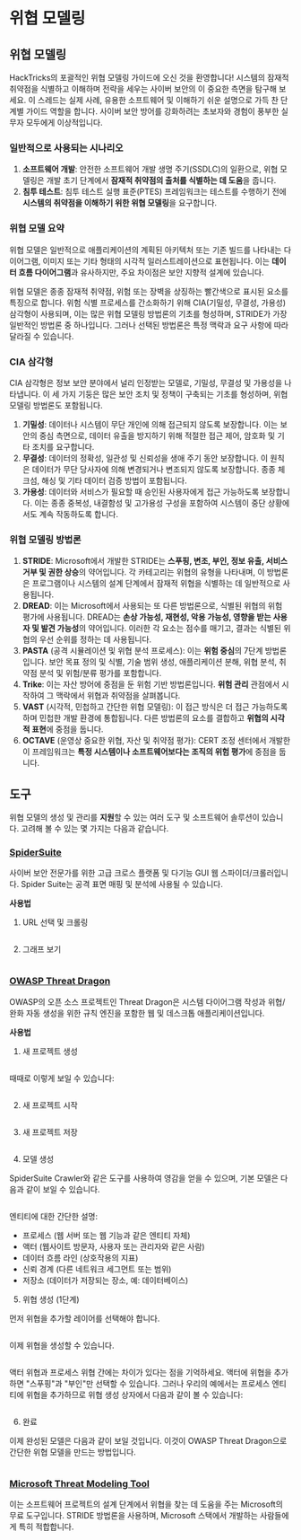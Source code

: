 # 위협 모델링

## 위협 모델링

HackTricks의 포괄적인 위협 모델링 가이드에 오신 것을 환영합니다! 시스템의 잠재적 취약점을 식별하고 이해하며 전략을 세우는 사이버 보안의 이 중요한 측면을 탐구해 보세요. 이 스레드는 실제 사례, 유용한 소프트웨어 및 이해하기 쉬운 설명으로 가득 찬 단계별 가이드 역할을 합니다. 사이버 보안 방어를 강화하려는 초보자와 경험이 풍부한 실무자 모두에게 이상적입니다.

### 일반적으로 사용되는 시나리오

1. **소프트웨어 개발**: 안전한 소프트웨어 개발 생명 주기(SSDLC)의 일환으로, 위협 모델링은 개발 초기 단계에서 **잠재적 취약점의 출처를 식별하는 데 도움**을 줍니다.
2. **침투 테스트**: 침투 테스트 실행 표준(PTES) 프레임워크는 테스트를 수행하기 전에 **시스템의 취약점을 이해하기 위한 위협 모델링**을 요구합니다.

### 위협 모델 요약

위협 모델은 일반적으로 애플리케이션의 계획된 아키텍처 또는 기존 빌드를 나타내는 다이어그램, 이미지 또는 기타 형태의 시각적 일러스트레이션으로 표현됩니다. 이는 **데이터 흐름 다이어그램**과 유사하지만, 주요 차이점은 보안 지향적 설계에 있습니다.

위협 모델은 종종 잠재적 취약점, 위험 또는 장벽을 상징하는 빨간색으로 표시된 요소를 특징으로 합니다. 위험 식별 프로세스를 간소화하기 위해 CIA(기밀성, 무결성, 가용성) 삼각형이 사용되며, 이는 많은 위협 모델링 방법론의 기초를 형성하며, STRIDE가 가장 일반적인 방법론 중 하나입니다. 그러나 선택된 방법론은 특정 맥락과 요구 사항에 따라 달라질 수 있습니다.

### CIA 삼각형

CIA 삼각형은 정보 보안 분야에서 널리 인정받는 모델로, 기밀성, 무결성 및 가용성을 나타냅니다. 이 세 가지 기둥은 많은 보안 조치 및 정책이 구축되는 기초를 형성하며, 위협 모델링 방법론도 포함됩니다.

1. **기밀성**: 데이터나 시스템이 무단 개인에 의해 접근되지 않도록 보장합니다. 이는 보안의 중심 측면으로, 데이터 유출을 방지하기 위해 적절한 접근 제어, 암호화 및 기타 조치를 요구합니다.
2. **무결성**: 데이터의 정확성, 일관성 및 신뢰성을 생애 주기 동안 보장합니다. 이 원칙은 데이터가 무단 당사자에 의해 변경되거나 변조되지 않도록 보장합니다. 종종 체크섬, 해싱 및 기타 데이터 검증 방법이 포함됩니다.
3. **가용성**: 데이터와 서비스가 필요할 때 승인된 사용자에게 접근 가능하도록 보장합니다. 이는 종종 중복성, 내결함성 및 고가용성 구성을 포함하여 시스템이 중단 상황에서도 계속 작동하도록 합니다.

### 위협 모델링 방법론

1. **STRIDE**: Microsoft에서 개발한 STRIDE는 **스푸핑, 변조, 부인, 정보 유출, 서비스 거부 및 권한 상승**의 약어입니다. 각 카테고리는 위협의 유형을 나타내며, 이 방법론은 프로그램이나 시스템의 설계 단계에서 잠재적 위협을 식별하는 데 일반적으로 사용됩니다.
2. **DREAD**: 이는 Microsoft에서 사용되는 또 다른 방법론으로, 식별된 위협의 위험 평가에 사용됩니다. DREAD는 **손상 가능성, 재현성, 악용 가능성, 영향을 받는 사용자 및 발견 가능성**의 약어입니다. 이러한 각 요소는 점수를 매기고, 결과는 식별된 위협의 우선 순위를 정하는 데 사용됩니다.
3. **PASTA** (공격 시뮬레이션 및 위협 분석 프로세스): 이는 **위험 중심**의 7단계 방법론입니다. 보안 목표 정의 및 식별, 기술 범위 생성, 애플리케이션 분해, 위협 분석, 취약점 분석 및 위험/분류 평가를 포함합니다.
4. **Trike**: 이는 자산 방어에 중점을 둔 위험 기반 방법론입니다. **위험 관리** 관점에서 시작하여 그 맥락에서 위협과 취약점을 살펴봅니다.
5. **VAST** (시각적, 민첩하고 간단한 위협 모델링): 이 접근 방식은 더 접근 가능하도록 하며 민첩한 개발 환경에 통합됩니다. 다른 방법론의 요소를 결합하고 **위협의 시각적 표현**에 중점을 둡니다.
6. **OCTAVE** (운영상 중요한 위협, 자산 및 취약점 평가): CERT 조정 센터에서 개발한 이 프레임워크는 **특정 시스템이나 소프트웨어보다는 조직의 위험 평가**에 중점을 둡니다.

## 도구

위협 모델의 생성 및 관리를 **지원**할 수 있는 여러 도구 및 소프트웨어 솔루션이 있습니다. 고려해 볼 수 있는 몇 가지는 다음과 같습니다.

### [SpiderSuite](https://github.com/3nock/SpiderSuite)

사이버 보안 전문가를 위한 고급 크로스 플랫폼 및 다기능 GUI 웹 스파이더/크롤러입니다. Spider Suite는 공격 표면 매핑 및 분석에 사용될 수 있습니다.

**사용법**

1. URL 선택 및 크롤링

<figure><img src="../.gitbook/assets/threatmodel_spidersuite_1.png" alt=""><figcaption></figcaption></figure>

2. 그래프 보기

<figure><img src="../.gitbook/assets/threatmodel_spidersuite_2.png" alt=""><figcaption></figcaption></figure>

### [OWASP Threat Dragon](https://github.com/OWASP/threat-dragon/releases)

OWASP의 오픈 소스 프로젝트인 Threat Dragon은 시스템 다이어그램 작성과 위협/완화 자동 생성을 위한 규칙 엔진을 포함한 웹 및 데스크톱 애플리케이션입니다.

**사용법**

1. 새 프로젝트 생성

<figure><img src="../.gitbook/assets/create_new_project_1.jpg" alt=""><figcaption></figcaption></figure>

때때로 이렇게 보일 수 있습니다:

<figure><img src="../.gitbook/assets/1_threatmodel_create_project.jpg" alt=""><figcaption></figcaption></figure>

2. 새 프로젝트 시작

<figure><img src="../.gitbook/assets/launch_new_project_2.jpg" alt=""><figcaption></figcaption></figure>

3. 새 프로젝트 저장

<figure><img src="../.gitbook/assets/save_new_project.jpg" alt=""><figcaption></figcaption></figure>

4. 모델 생성

SpiderSuite Crawler와 같은 도구를 사용하여 영감을 얻을 수 있으며, 기본 모델은 다음과 같이 보일 수 있습니다.

<figure><img src="../.gitbook/assets/0_basic_threat_model.jpg" alt=""><figcaption></figcaption></figure>

엔티티에 대한 간단한 설명:

* 프로세스 (웹 서버 또는 웹 기능과 같은 엔티티 자체)
* 액터 (웹사이트 방문자, 사용자 또는 관리자와 같은 사람)
* 데이터 흐름 라인 (상호작용의 지표)
* 신뢰 경계 (다른 네트워크 세그먼트 또는 범위)
* 저장소 (데이터가 저장되는 장소, 예: 데이터베이스)

5. 위협 생성 (1단계)

먼저 위협을 추가할 레이어를 선택해야 합니다.

<figure><img src="../.gitbook/assets/3_threatmodel_chose-threat-layer.jpg" alt=""><figcaption></figcaption></figure>

이제 위협을 생성할 수 있습니다.

<figure><img src="../.gitbook/assets/4_threatmodel_create-threat.jpg" alt=""><figcaption></figcaption></figure>

액터 위협과 프로세스 위협 간에는 차이가 있다는 점을 기억하세요. 액터에 위협을 추가하면 "스푸핑"과 "부인"만 선택할 수 있습니다. 그러나 우리의 예에서는 프로세스 엔티티에 위협을 추가하므로 위협 생성 상자에서 다음과 같이 볼 수 있습니다:

<figure><img src="../.gitbook/assets/2_threatmodel_type-option.jpg" alt=""><figcaption></figcaption></figure>

6. 완료

이제 완성된 모델은 다음과 같이 보일 것입니다. 이것이 OWASP Threat Dragon으로 간단한 위협 모델을 만드는 방법입니다.

<figure><img src="../.gitbook/assets/threat_model_finished.jpg" alt=""><figcaption></figcaption></figure>

### [Microsoft Threat Modeling Tool](https://aka.ms/threatmodelingtool)

이는 소프트웨어 프로젝트의 설계 단계에서 위협을 찾는 데 도움을 주는 Microsoft의 무료 도구입니다. STRIDE 방법론을 사용하며, Microsoft 스택에서 개발하는 사람들에게 특히 적합합니다.
